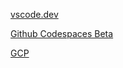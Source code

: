 [vscode.dev](https://vscode.dev/)

[Github Codespaces Beta](https://github.com/features/codespaces)

[GCP](https://opencourse.tistory.com/591)

[](https://puzzle-puzzle.tistory.com/entry/Strapi-GCP%EC%97%90-mongoDB-Atlas-%EC%84%A4%EC%B9%98%ED%95%98%EA%B8%B0)